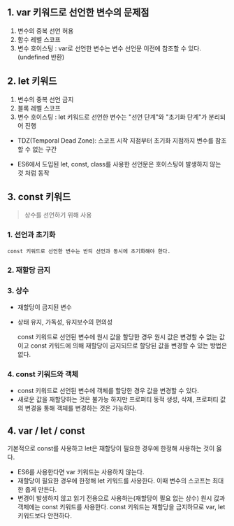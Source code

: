 ## 1. var 키워드로 선언한 변수의 문제점
1. 변수의 중복 선언 허용
2. 함수 레벨 스코프
3. 변수 호이스팅
	: var로 선언한 변수는 변수 선언문 이전에 참조할 수 있다. (undefined 반환)


## 2. let 키워드
1. 변수의 중복 선언 금지
2. 블록 레벨 스코프
3. 변수 호이스팅
   : let 키워드로 선언한 변수는 "선언 단계"와 "초기화 단계"가 분리되어 진행
   

- TDZ(Temporal Dead Zone): 스코프 시작 지점부터 초기화 지점까지 변수를 참조할 수 없는 구간

- ES6에서 도입된 let, const, class를 사용한 선언문은 호이스팅이 발생하지 않는 것 처럼 동작


## 3. const 키워드
> 상수를 선언하기 위해 사용


### 1. 선언과 초기화
	const 키워드로 선언한 변수는 반듸 선언과 동시에 초기화해야 한다.
    

### 2. 재할당 금지

### 3. 상수
- 재할당이 금지된 변수
- 상태 유지, 가독성, 유지보수의 편의성


	const 키워드로 선언된 변수에 원시 값을 할당한 경우 원시 값은 변경할 수 없는 값이고 const 키워드에 의해 재할당이 금지되므로 할당된 값을 변경할 수 있는 방법은 없다.
    
    
### 4. const 키워드와 객체
- const 키워드로 선언된 변수에 객체를 할당한 경우 값을 변경할 수 있다.
- 새로운 값을 재할당하는 것은 불가능 하지만 프로퍼티 동적 생성, 삭제, 프로퍼티 값의 변경을 통해 객체를 변경하는 것은 가능하다.



## 4. var / let / const
기본적으로 const를 사용하고 let은 재할당이 필요한 경우에 한정해 사용하는 것이 옳다.

- ES6를 사용한다면 var 키워드는 사용하지 않는다.
- 재할당이 필요한 경우에 한정해 let 키워드를 사용한다. 이때 변수의 스코프는 최대한 좁게 만든다.
- 변경이 발생하지 않고 읽기 전용으로 사용하는(재할당이 필요 없는 상수) 원시 값과 객체에는 const 키워드를 사용한다. const 키워드는 재할당을 금지하므로 var, let키워드보다 안전하다.

